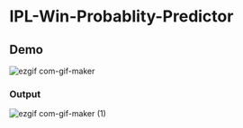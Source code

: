 # IPL-Win-Probablity-Predictor


## Demo
![ezgif com-gif-maker](https://user-images.githubusercontent.com/55491344/143382494-5876a794-ac8d-4689-b7a2-546652fdd8ef.gif)

### Output

![ezgif com-gif-maker (1)](https://user-images.githubusercontent.com/55491344/143383574-18a849aa-d336-40ef-9b85-6ad82a76a0af.gif)


